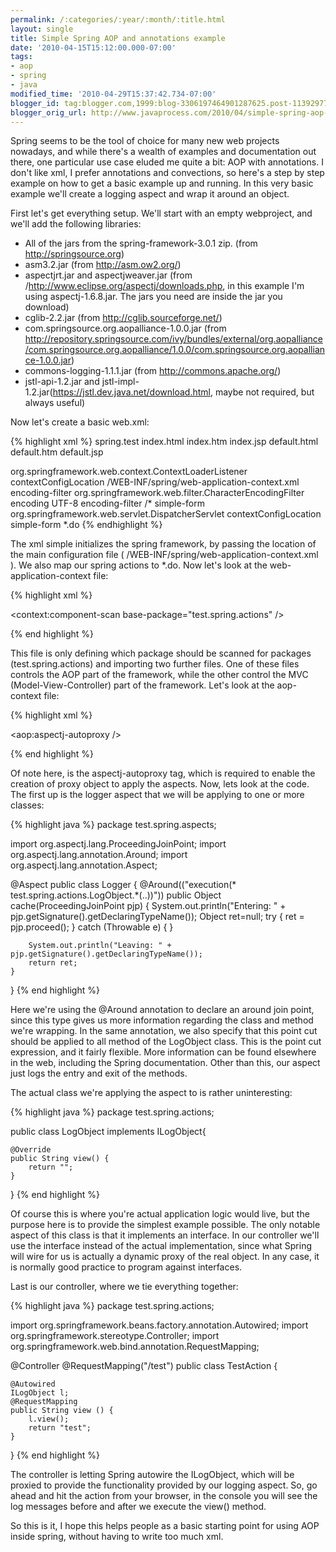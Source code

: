 ```yaml
---
permalink: /:categories/:year/:month/:title.html
layout: single
title: Simple Spring AOP and annotations example
date: '2010-04-15T15:12:00.000-07:00'
tags:
- aop
- spring
- java
modified_time: '2010-04-29T15:37:42.734-07:00'
blogger_id: tag:blogger.com,1999:blog-3306197464901287625.post-1139297784060030442
blogger_orig_url: http://www.javaprocess.com/2010/04/simple-spring-aop-and-annotations.html
---
```



Spring seems to be the tool of choice for many new web projects nowadays, and while there's a wealth of examples and documentation out there, one particular use case eluded me quite a bit: AOP with annotations. I don't like xml, I prefer annotations and convections, so here's a step by step example on how to get a basic example up and running. In this very basic example we'll create a logging aspect and wrap it around an object.

First let's get everything setup. We'll start with an empty webproject, and we'll add the following libraries:

* All of the jars from the spring-framework-3.0.1 zip. (from http://springsource.org)
* asm3.2.jar (from http://asm.ow2.org/)
* aspectjrt.jar and aspectjweaver.jar (from /http://www.eclipse.org/aspectj/downloads.php, in this example I'm using aspectj-1.6.8.jar. The jars you need are inside the jar you download)
* cglib-2.2.jar (from http://cglib.sourceforge.net/)
* com.springsource.org.aopalliance-1.0.0.jar (from http://repository.springsource.com/ivy/bundles/external/org.aopalliance/com.springsource.org.aopalliance/1.0.0/com.springsource.org.aopalliance-1.0.0.jar)
* commons-logging-1.1.1.jar (from http://commons.apache.org/)
* jstl-api-1.2.jar and jstl-impl-1.2.jar(https://jstl.dev.java.net/download.html, maybe not required, but always useful)

Now let's create a basic web.xml:

{% highlight xml %}
<web-app xsi="http://www.w3.org/2001/XMLSchema-instance" xmlns="http://java.sun.com/xml/ns/javaee" web="http://java.sun.com/xml/ns/javaee/web-app_2_5.xsd" schemalocation="http://java.sun.com/xml/ns/javaee http://java.sun.com/xml/ns/javaee/web-app_2_5.xsd" id="WebApp_ID" version="2.5">
<display-name>spring.test</display-name>
<welcome-file-list>
<welcome-file>index.html</welcome-file>
<welcome-file>index.htm</welcome-file>
<welcome-file>index.jsp</welcome-file>
<welcome-file>default.html</welcome-file>
<welcome-file>default.htm</welcome-file>
<welcome-file>default.jsp</welcome-file>
</welcome-file-list>

<listener>
<listener-class>org.springframework.web.context.ContextLoaderListener</listener-class>
</listener>
<context-param>
<param-name>contextConfigLocation</param-name>
<param-value>
        /WEB-INF/spring/web-application-context.xml
    </param-value>
</context-param>

<filter>
<filter-name>encoding-filter</filter-name>
<filter-class>org.springframework.web.filter.CharacterEncodingFilter</filter-class>
<init-param>
 <param-name>encoding</param-name>
 <param-value>UTF-8</param-value>
</init-param>
</filter>


<filter-mapping>
<filter-name>encoding-filter</filter-name>
<url-pattern>/*</url-pattern>
</filter-mapping>

<servlet>
<servlet-name>simple-form</servlet-name>
<servlet-class>org.springframework.web.servlet.DispatcherServlet</servlet-class>
<init-param>
 <param-name>contextConfigLocation</param-name>
 <param-value></param-value>
</init-param>
</servlet>


<servlet-mapping>
<servlet-name>simple-form</servlet-name>
<url-pattern>*.do</url-pattern>
</servlet-mapping>
</web-app>
{% endhighlight %}

The xml simple initializes the spring framework, by passing the location of the main configuration file ( /WEB-INF/spring/web-application-context.xml ). We also map our spring actions to *.do. Now let's look at the web-application-context file:

{% highlight xml %}
<?xml version="1.0" encoding="UTF-8"?>
<beans xmlns="http://www.springframework.org/schema/beans"
 xmlns:xsi="http://www.w3.org/2001/XMLSchema-instance"
 xmlns:context="http://www.springframework.org/schema/context"
 xsi:schemaLocation="http://www.springframework.org/schema/beans
                        http://www.springframework.org/schema/beans/spring-beans.xsd
                        http://www.springframework.org/schema/context
                        http://www.springframework.org/schema/context/spring-context.xsd">

 <context:component-scan base-package="test.spring.actions" />

 <!-- Imports the configurations of the different infrastructure systems of the application -->
 <import resource="webmvc-context.xml" />
 <import resource="aop-context.xml"/>
</beans>
{% end highlight %}

This file is only defining which package should be scanned for packages (test.spring.actions) and importing two further files. One of these files controls the AOP part of the framework, while the other control the MVC (Model-View-Controller) part of the framework. Let's look at the aop-context file:

{% highlight xml %}
<?xml version="1.0" encoding="UTF-8"?>
<beans xmlns="http://www.springframework.org/schema/beans"
  xmlns:xsi="http://www.w3.org/2001/XMLSchema-instance"
  xmlns:aop="http://www.springframework.org/schema/aop"
  xsi:schemaLocation="
http://www.springframework.org/schema/beans http://www.springframework.org/schema/beans/spring-beans-3.0.xsd
http://www.springframework.org/schema/aop http://www.springframework.org/schema/aop/spring-aop-3.0.xsd">

<aop:aspectj-autoproxy />

<bean id="myAspect" class="test.spring.aspects.Logger"/>
<bean id="myAspectLog" class="test.spring.actions.LogObject"/>
</beans>
{% end highlight %}

Of note here, is the aspectj-autoproxy tag, which is required to enable the creation of proxy object to apply the aspects. Now, lets look at the code. The first up is the logger aspect that we will be applying to one or more classes:

{% highlight java %}
package test.spring.aspects;

import org.aspectj.lang.ProceedingJoinPoint;
import org.aspectj.lang.annotation.Around;
import org.aspectj.lang.annotation.Aspect;

@Aspect
public class Logger {
    @Around(("execution(* test.spring.actions.LogObject.*(..))"))
    public Object cache(ProceedingJoinPoint pjp) {
        System.out.println("Entering: " + pjp.getSignature().getDeclaringTypeName());
        Object ret=null;
        try {
            ret = pjp.proceed();
        } catch (Throwable e) {
        }
        
        System.out.println("Leaving: " + pjp.getSignature().getDeclaringTypeName());
        return ret;
    }
} 
{% end highlight %}

Here we're using the @Around annotation to declare an around join point, since this type gives us more information regarding the class and method we're wrapping. In the same annotation, we also specify that this point cut should be applied to all method of the LogObject class. This is the point cut expression, and it fairly flexible. More information can be found elsewhere in the web, including the Spring documentation. Other than this, our aspect just logs the entry and exit of the methods.

The actual class we're applying the aspect to is rather uninteresting:

{% highlight java %}
package test.spring.actions;

public class LogObject implements ILogObject{

    @Override
    public String view() {
        return "";
    }

}
{% end highlight %}

Of course this is where you're actual application logic would live, but the purpose here is to provide the simplest example possible. The only notable aspect of this class is that it implements an interface. In our controller we'll use the interface instead of the actual implementation, since what Spring will wire for us is actually a dynamic proxy of the real object. In any case, it is normally good practice to program against interfaces.

Last is our controller, where we tie everything together:

{% highlight java %}
package test.spring.actions;

import org.springframework.beans.factory.annotation.Autowired;
import org.springframework.stereotype.Controller;
import org.springframework.web.bind.annotation.RequestMapping;

@Controller
@RequestMapping("/test")
public class TestAction {

    @Autowired
    ILogObject l;
    @RequestMapping
    public String view () {
        l.view();
        return "test";
    }
}
{% end highlight %}


The controller is letting Spring autowire the ILogObject, which will be proxied to provide the functionality provided by our logging aspect. So, go ahead and hit the action from your browser, in the console you will see the log messages before and after we execute the view() method.

So this is it, I hope this helps people as a basic starting point for using AOP inside spring, without having to write too much xml.
